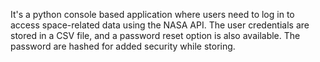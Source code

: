 It's a python console based application where users need to log in to access space-related data using the NASA API. The user credentials are stored in a CSV file, and a password reset option is also available. The password are hashed for added security while storing.
